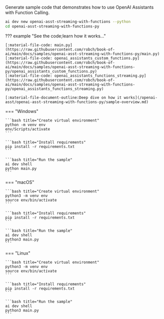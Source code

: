 Generate sample code that demonstrates how to use OpenAI Assistants with Function Calling.

```bash title="Generate sample code"
ai dev new openai-asst-streaming-with-functions --python
cd openai-asst-streaming-with-functions-py
```

??? example "See the code;learn how it works..."

    [:material-file-code: main.py](https://raw.githubusercontent.com/robch/book-of-ai/main/docs/samples/openai-asst-streaming-with-functions-py/main.py)  
    [:material-file-code: openai_assistants_custom_functions.py](https://raw.githubusercontent.com/robch/book-of-ai/main/docs/samples/openai-asst-streaming-with-functions-py/openai_assistants_custom_functions.py)  
    [:material-file-code: openai_assistants_functions_streaming.py](https://raw.githubusercontent.com/robch/book-of-ai/main/docs/samples/openai-asst-streaming-with-functions-py/openai_assistants_functions_streaming.py)  

    [:material-file-document-outline:Deep dive on how it works](/openai-asst/openai-asst-streaming-with-functions-py/sample-overview.md)  

=== "Windows"

    ```bash title="Create virtual environment"
    python -m venv env
    env/Scripts/activate
    ```

    ```bash title="Install requirements"
    pip install -r requirements.txt
    ```

    ```bash title="Run the sample"
    ai dev shell
    python main.py
    ```

=== "macOS"

    ```bash title="Create virtual environment"
    python3 -m venv env
    source env/bin/activate
    ```

    ```bash title="Install requirements"
    pip install -r requirements.txt
    ```

    ```bash title="Run the sample"
    ai dev shell
    python3 main.py
    ```

=== "Linux"

    ```bash title="Create virtual environment"
    python3 -m venv env
    source env/bin/activate
    ```

    ```bash title="Install requirements"
    pip install -r requirements.txt
    ```

    ```bash title="Run the sample"
    ai dev shell
    python3 main.py
    ```
